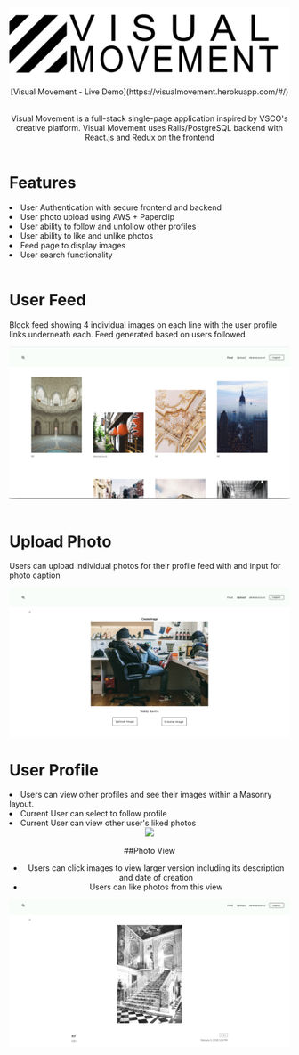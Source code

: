 <div align="center">
  <img src="./app/assets/images/logo.png"
</div>

<div>
[Visual Movement - Live Demo](https://visualmovement.herokuapp.com/#/)
<br>
<br>

Visual Movement is a full-stack single-page application inspired by VSCO's creative platform. Visual Movement uses Rails/PostgreSQL backend with React.js and Redux on the frontend
<br>
<br>

<div align="left">
  <h1 font-weight="bold">Features</h1>
    <li> User Authentication with secure frontend and backend </li>
    <li> User photo upload using AWS + Paperclip </li>
    <li> User ability to follow and unfollow other profiles </li>
    <li> User ability to like and unlike photos </li>
    <li> Feed page to display images </li>
    <li> User search functionality </li>
  <div>
<br>
    
<div>
  <h1>User Feed</h1>
    <p>
      Block feed showing 4 individual images on each line with the user profile links underneath each. Feed generated based on users followed
    </p>
    <div align="center">
      <img src="./app/assets/images/feedpage.png"
    </div>
</div>

<br>
<div>
  <h1>Upload Photo</h1>
    <p>
      Users can upload individual photos for their profile feed with and input for photo caption
    </p>
    <div align="center">
    <img src="./app/assets/images/uploadphoto.png"
</div>


<br>
<div align="left">
  <h1>User Profile</h1>
    <li>Users can view other profiles and see their images within a Masonry layout.</li>
    <li>Current User can select to follow profile </li>
    <li>Current User can view other user's liked photos </li>
  <div align="center">
    <img src="./app/assets/images/userprofile.png"
</div>

<br>

##Photo View
- Users can click images to view larger version including its description and date of creation
- Users can like photos from this view
<div align="center">
  <img src="./app/assets/images/singlephoto.png"
</div>
</div>

